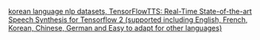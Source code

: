 [korean language nlp datasets, TensorFlowTTS: Real-Time State-of-the-art Speech Synthesis for Tensorflow 2 (supported including English, French, Korean, Chinese, German and Easy to adapt for other languages) ](https://github.com/TensorSpeech/TensorFlowTTS)
